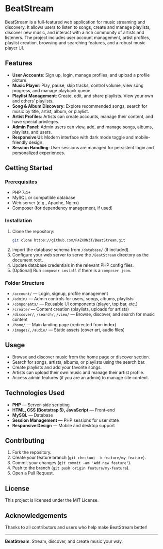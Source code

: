 # BeatStream

BeatStream is a full-featured web application for music streaming and discovery. It allows users to listen to songs,
create and manage playlists, discover new music, and interact with a rich community of artists and listeners. The
project includes user account management, artist profiles, playlist creation, browsing and searching features, and a
robust music player UI.

## Features

- **User Accounts**: Sign up, login, manage profiles, and upload a profile picture.
- **Music Player**: Play, pause, skip tracks, control volume, view song progress, and manage playback queue.
- **Playlist Management**: Create, edit, and share playlists. View your own and others’ playlists.
- **Song & Album Discovery**: Explore recommended songs, search for music by title, artist, album, or playlist.
- **Artist Profiles**: Artists can create accounts, manage their content, and have special privileges.
- **Admin Panel**: Admin users can view, add, and manage songs, albums, playlists, and users.
- **Responsive UI**: Modern interface with dark mode toggle and mobile-friendly design.
- **Session Handling**: User sessions are managed for persistent login and personalized experiences.

## Getting Started

### Prerequisites

- PHP 7.4+
- MySQL or compatible database
- Web server (e.g., Apache, Nginx)
- Composer (for dependency management, if used)

### Installation

1. Clone the repository:
   ```bash
   git clone https://github.com/R4ZXRN3T/BeatStream.git
   ```
2. Import the database schema from `/database/` (if included).
3. Configure your web server to serve the `/BeatStream` directory as the document root.
4. Update database credentials in the relevant PHP config files.
5. (Optional) Run `composer install` if there is a `composer.json`.

### Folder Structure

- `/account/` — Login, signup, profile management
- `/admin/` — Admin controls for users, songs, albums, playlists
- `/components/` — Reusable UI components (player, top bar, etc.)
- `/create/` — Content creation (playlists, uploads for artists)
- `/discover/`, `/search/`, `/view/` — Browse, discover, and search for music content
- `/home/` — Main landing page (redirected from index)
- `/images/`, `/audio/` — Static assets (cover art, audio files)

## Usage

- Browse and discover music from the home page or discover section.
- Search for songs, artists, albums, or playlists using the search bar.
- Create playlists and add your favorite songs.
- Artists can upload their own music and manage their artist profile.
- Access admin features (if you are an admin) to manage site content.

## Technologies Used

- **PHP** — Server-side scripting
- **HTML, CSS (Bootstrap 5), JavaScript** — Front-end
- **MySQL** — Database
- **Session Management** — PHP sessions for user state
- **Responsive Design** — Mobile and desktop support

## Contributing

1. Fork the repository.
2. Create your feature branch (`git checkout -b feature/my-feature`).
3. Commit your changes (`git commit -am 'Add new feature'`).
4. Push to the branch (`git push origin feature/my-feature`).
5. Open a Pull Request.

## License

This project is licensed under the MIT License.

## Acknowledgements

Thanks to all contributors and users who help make BeatStream better!

---

**BeatStream**: Stream, discover, and create music your way.

